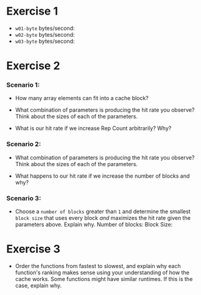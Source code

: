# Exercise 1
* `w01-byte` bytes/second: <!-- 1189.72 -->
* `w02-byte` bytes/second: <!-- 483452 -->
* `w03-byte` bytes/second: <!-- 3.93295e+07 -->

# Exercise 2
### Scenario 1:
* How many array elements can fit into a cache block?
<!-- Assumindo sizeof(int) = 4 e tendo definido block size = 8, são portanto 2 elementos por bloco. -->
* What combination of parameters is producing the hit rate you observe? Think about the sizes of each of the parameters.
<!-- O tamanho do bloco de cache, relativamente pequeno (8B) em relação ao tamanho do array (128B). -->
* What is our hit rate if we increase Rep Count arbitrarily? Why?
<!-- Continuará perto de 0.5, pois cada bloco de cache comporta 2 elementos apenas; e com um step-size igual a 1, os mesmos são constantemente carregados e substituídos. -->

### Scenario 2:
* What combination of parameters is producing the hit rate you observe? Think about the sizes of each of the parameters.
<!-- O array com 128B (ou 32 elementos) e o step-size desproporcional de 27, o qual faz com que grandes porções de memória sejam "puladas" ao carregar os blocos.
Isso faz com que quaisquer dois acessos contíguos não usem o mesmo bloco de cache, mantendo assim o hit-rate em zero. -->
* What happens to our hit rate if we increase the number of blocks and why?
<!-- Mais blocos do array poderão ser armazenados em cache, potencialmente o array inteiro. Neste caso, mesmo com o step-size grande demais, aumentam as chances de "hit" e diminuem as de precisar substituir blocos. -->

### Scenario 3:
* Choose a `number of blocks` greater than `1` and determine the smallest `block size` that uses every block *and* maximizes the hit rate given the parameters above. Explain why.
Number of blocks: <!-- 32, pois possibilita guardar todo o array em cache, evitando precisar substituir blocos. -->
Block Size: <!-- 8, pois com o array tendo 256 bytes, dividindo isso pelo número de blocos acima, chegamos ao tamanho de cada bloco sendo igual a 8. Além disso, é mantido alinhamento com o padrão de acessos (step-size igual a 2). -->

# Exercise 3
* Order the functions from fastest to slowest, and explain why each function's ranking makes sense using your understanding of how the cache works. Some functions might have similar runtimes. If this is the case, explain why.
<!-- Os tempos encontrados, para as diferentes ordens de iterações/loops, da mais lenta para a mais rápida, foram:
    ikj (0.165 Gflop/s), kij (0.166 Gflop/s), jik (0.309 Gflop/s), ijk (0.321 Gflop/s), kji (0.425 Gflop/s), jki (0.426 Gflop/s).
    Os casos mais lentos (ikj e kij), colocam o índice "j" sendo tratado como o loop mais interno. Assim, apresentam baixa localidade espacial nas matrizes B e C, e também baixa localidade temporal, pois carregamentos para cache não são bem reutilizados.
    Os casos intermediários (ijk e jik) deixam os loops dos índices "i" e "j" como externos, o que melhora a localidade espacial na matriz C.
    Os casos mais rápidos colocam o loop de índice "i" como internos, o que melhora muito a localidade espacial, pois as matrizes "internas" são carregadas a cada linha.
-->
